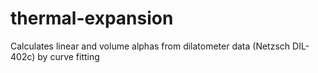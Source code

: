 # thermal-expansion
Calculates linear and volume alphas from dilatometer data (Netzsch DIL-402c) by curve fitting
